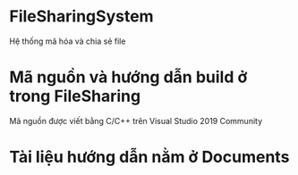 # FileSharingSystem
Hệ thống mã hóa và chia sẻ file

# Mã nguồn và hướng dẫn build ở trong FileSharing
Mã nguồn được viết bằng C/C++ trên Visual Studio 2019 Community

# Tài liệu hướng dẫn nằm ở Documents
